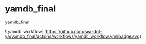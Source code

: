 # yamdb_final
yamdb_final

![yamdb_workflow] (https://github.com/sea-dot-ya/yamdb_final/actions/workflows/yamdb_workflow.yml/badge.svg)

